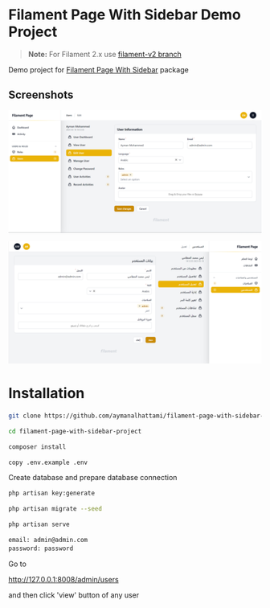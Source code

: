 
# Filament Page With Sidebar Demo Project

> **Note:**
> For Filament 2.x use [filament-v2 branch](https://github.com/aymanalhattami/filament-page-with-sidebar-project/tree/filament-v2)


Demo project for [Filament Page With Sidebar](https://github.com/aymanalhattami/filament-page-with-sidebar) package

## Screenshots
![AdvancedFilters](public/images/users-view-EN.png)

![AdvancedFilters](public/images/users-view-AR.png)

# Installation
```bash
git clone https://github.com/aymanalhattami/filament-page-with-sidebar-project.git
```

```bash
cd filament-page-with-sidebar-project
```

```bash
composer install
```

```bash
copy .env.example .env
```

Create database and prepare database connection

```bash
php artisan key:generate
```

```bash
php artisan migrate --seed
```

```bash
php artisan serve
```

```bash
email: admin@admin.com
password: password
```

Go to

http://127.0.0.1:8008/admin/users

and then click 'view' button of any user